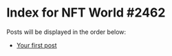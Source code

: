 # Index for NFT World #2462
Posts will be displayed in the order below:

- [Your first post](./001-first.md)

